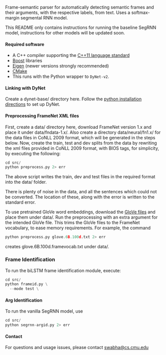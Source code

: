 Frame-semantic parser for automatically detecting semantic frames and their arguments, with the respective labels, from text. Uses a softmax-margin segmental RNN model.

This README only contains instructions for running the baseline SegRNN model, instructions for other models will be updated soon.

#### Required software

 * A C++ compiler supporting the [C++11 language standard](https://en.wikipedia.org/wiki/C%2B%2B11)
 * [Boost](http://www.boost.org/) libraries
 * [Eigen](http://eigen.tuxfamily.org) (newer versions strongly recommended)
 * [CMake](http://www.cmake.org/)
 * This runs with the Python wrapper to `DyNet-v2`.

#### Linking with DyNet
Create a dynet-base/ directory here. Follow the [python installation directions](http://dynet.readthedocs.io/en/latest/python.html) to set up DyNet.

#### Preprocessing FrameNet XML files

First, create a data/ directory here, download FrameNet version 1.x and place it under data/fndata-1.x/. Also create a directory data/neural/fn1.x/ for the data files in CoNLL 2009 format, which will be generated in the steps below. Now, create the train, test and dev splits from the data by rewriting the xml files provided in CoNLL 2009 format, with BIOS tags, for simplicity, by executing the following:

```python
cd src/
python preprocess.py 2> err

```
The above script writes the train, dev and test files in the required format into the data/ folder.

There is plenty of noise in the data, and all the sentences which could not be converted. The location of these, along with the error is written to the standard error.

To use pretrained GloVe word embeddings, download the [GloVe files](https://nlp.stanford.edu/projects/glove/) and place them under data/. Run the preprocessing with an extra argument for the intended GloVe file. This trims the GloVe files to the FrameNet vocabulary, to ease memory requirements. For example, the command

```python
python preprocess.py glove.6B.100d.txt 2> err

```
creates glove.6B.100d.framevocab.txt under data/.

### Frame Identification
To run the biLSTM frame identification module, execute:

```python
cd src/
python frameid.py \
  --mode test \
```



#### Arg Identification

To run the vanilla SegRNN model, use
```python
cd src/
python segrnn-argid.py 2> err
```

#### Contact

For questions and usage issues, please contact swabha@cs.cmu.edu
